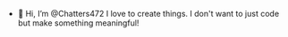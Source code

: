 - 👋 Hi, I’m @Chatters472
I love to create things. I don't want to just code but make something meaningful!
<!---
Chatters472/Chatters472 is a ✨ special ✨ repository because its `README.md` (this file) appears on your GitHub profile.
You can click the Preview link to take a look at your changes.
--->
